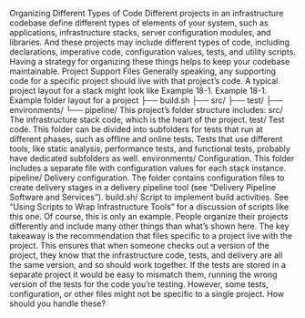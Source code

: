 Organizing Different Types of Code Different projects in an infrastructure codebase define different types of elements of your system, such as applications, infrastructure stacks, server configuration modules, and libraries. And these projects may include different types of code, including declarations, imperative code, configuration values, tests, and utility scripts. Having a strategy for organizing these things helps to keep your codebase maintainable. Project Support Files Generally speaking, any supporting code for a specific project should live with that project’s code. A typical project layout for a stack might look like Example 18-1. Example 18-1. Example folder layout for a project
├── build.sh
   ├── src/
   ├── test/
   ├── environments/
   └── pipeline/ This project’s folder structure includes: src/ The infrastructure stack code, which is the heart of the project. test/ Test code. This folder can be divided into subfolders for tests that run at different phases, such as offline and online tests. Tests that use different tools, like static analysis, performance tests, and functional tests, probably have dedicated subfolders as well. environments/ Configuration. This folder includes a separate file with configuration values for each stack instance. pipeline/ Delivery configuration. The folder contains configuration files to create delivery stages in a delivery pipeline tool (see “Delivery Pipeline Software and Services”). build.sh/ Script to implement build activities. See “Using Scripts to Wrap Infrastructure Tools” for a discussion of scripts like this one. Of course, this is only an example. People organize their projects differently and include many other things than what’s shown here. The key takeaway is the recommendation that files specific to a project live with the project. This ensures that when someone checks out a version of the project, they know that the infrastructure code, tests, and delivery are all the same version, and so should work together. If the tests are stored in a separate
project it would be easy to mismatch them, running the wrong version of the tests for the code you’re testing. However, some tests, configuration, or other files might not be specific to a single project. How should you handle these?


